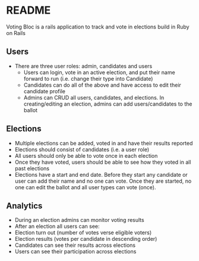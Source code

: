 # README

Voting Bloc is a rails application to track and vote in elections build in Ruby on Rails

## Users
- There are three user roles: admin, candidates and users
  - Users can login, vote in an active election, and put their name forward to run (i.e. change their type into Candidate)
  - Candidates can do all of the above and have access to edit their candidate profile
  - Admins can CRUD all users, candidates, and elections.  In creating/editing an election, admins can add users/candidates to the ballot

## Elections
- Multiple elections can be added, voted in and have their results reported
- Elections should consist of candidates (i.e. a user role)
- All users should only be able to vote once in each election
- Once they have voted, users should be able to see how they voted in all past elections
- Elections have a start and end date.  Before they start any candidate or user can add their name and no one can vote.  Once they are started, no one can edit the ballot and all user types can vote (once).

## Analytics
- During an election admins can monitor voting results
- After an election all users can see:
 - Election turn out (number of votes verse eligible voters)
 - Election results (votes per candidate in descending order)
 - Candidates can see their results across elections
 - Users can see their participation across elections
